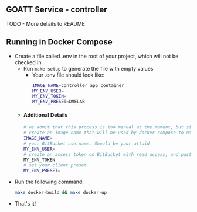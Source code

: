 ## GOATT Service - controller

TODO - More details to README

## Running in Docker Compose
  - Create a file called .env in the root of your project, which will not be checked in
    - Run `make setup` to generate the file with empty values
        - Your .env file should look like:
          ```bash
          IMAGE_NAME=controller_app_container
          MY_ENV_USER=
          MY_ENV_TOKEN=
          MY_ENV_PRESET=DMELAB
          ```
    - #### Additional Details
      ```bash
      # we admit that this process is too manual at the moment, but since these details need to be secret and not checked in, here we are...
      # create an image name that will be used by docker-compose to name your image
      IMAGE_NAME=
      # your BitBucket username. Should be your attuid
      MY_ENV_USER=
      # create an access token on BitBucket with read access, and paste that token as this value
      MY_ENV_TOKEN
      # set your client preset
      MY_ENV_PRESET=
      ```
  - Run the following command:
    ```bash
    make docker-build && make docker-up
    ```
  - That's it!